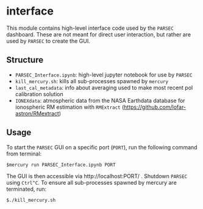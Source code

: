 # interface

This module contains high-level interface code used by the `PARSEC` dashboard. These are not meant for direct user interaction, but rather are used by `PARSEC` to create the GUI.

## Structure

- `PARSEC_Interface.ipynb`: high-level jupyter notebook for use by `PARSEC`
- `kill_mercury.sh`: kills all sub-processes spawned by `mercury`
- `last_cal_metadata`: info about averaging used to make most recent pol calibration solution
- `IONEXdata`: atmospheric data from the NASA Earthdata database for ionospheric RM estimation with `RMExtract` (https://github.com/lofar-astron/RMextract)

## Usage

To start the `PARSEC` GUI on a specific port (`PORT`), run the following command from terminal:

```
$mercury run PARSEC_Interface.ipynb PORT
```

The GUI is then accessible via http://localhost:PORT/ . Shutdown `PARSEC` using `Ctrl^C`. To ensure all sub-processes spawned by mercury are terminated, run:

```
$./kill_mercury.sh
```






